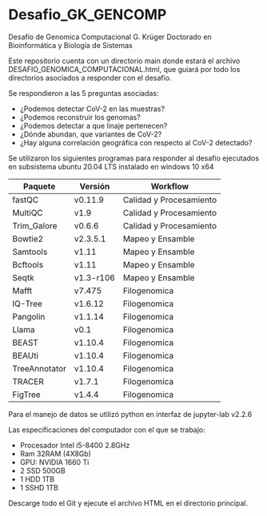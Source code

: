 # Desafio_GK_GENCOMP

Desafío de Genomica Computacional
G. Krüger
Doctorado en Bioinformática y Biología de Sistemas

Este repositorio cuenta con un directorio main donde estará el archivo DESAFIO_GENOMICA_COMPUTACIONAL.html, que guiará por todo los directorios asociados a responder con el desafio.

Se respondieron a las 5 preguntas asociadas:

- ¿Podemos detectar CoV-2 en las muestras?
- ¿Podemos reconstruir los genomas?
- ¿Podemos detectar a que linaje pertenecen?
- ¿Dónde abundan, que variantes de CoV-2? 
- ¿Hay alguna correlación geográfica con respecto al CoV-2 detectado?

Se utilizaron los siguientes programas para responder al desafio ejecutados en subsistema ubuntu 20.04 LTS instalado en windows 10 x64

 | **Paquete**   | **Versión** | **Workflow**            |
 | ------------- | ----------- | ----------------------- |
 | fastQC        | v0.11.9     | Calidad y Procesamiento |
 | MultiQC       | v1.9        | Calidad y Procesamiento |
 | Trim_Galore   | v0.6.6      | Calidad y Procesamiento |
 | Bowtie2       | v2.3.5.1    | Mapeo y Ensamble        |
 | Samtools      | v1.11       | Mapeo y Ensamble        |
 | Bcftools      | v1.11       | Mapeo y Ensamble        |
 | Seqtk         | v1.3-r106   | Mapeo y Ensamble        |
 | Mafft         | v7.475      | Filogenomica            |
 | IQ-Tree       | v1.6.12     | Filogenomica            |
 | Pangolin      | v1.1.14     | Filogenomica            |
 | Llama         | v0.1        | Filogenomica            |
 | BEAST         | v1.10.4     | Filogenomica            |
 | BEAUti        | v1.10.4     | Filogenomica            |
 | TreeAnnotator | v1.10.4     | Filogenomica            |
 | TRACER        | v1.7.1      | Filogenomica            |
 | FigTree       | v1.4.4      | Filogenomica            |
 
 Para el manejo de datos se utilizó python en interfaz de jupyter-lab v2.2.6
 
 Las especificaciones del computador con el que se trabajo:
 - Procesador Intel i5-8400 2.8GHz
 - Ram 32RAM (4X8Gb)
 - GPU: NVIDIA 1660 Ti
 - 2 SSD 500GB
 - 1 HDD 1TB
 - 1 SSHD 1TB
 
 Descarge todo el Git y ejecute el archivo HTML en el directorio principal.
